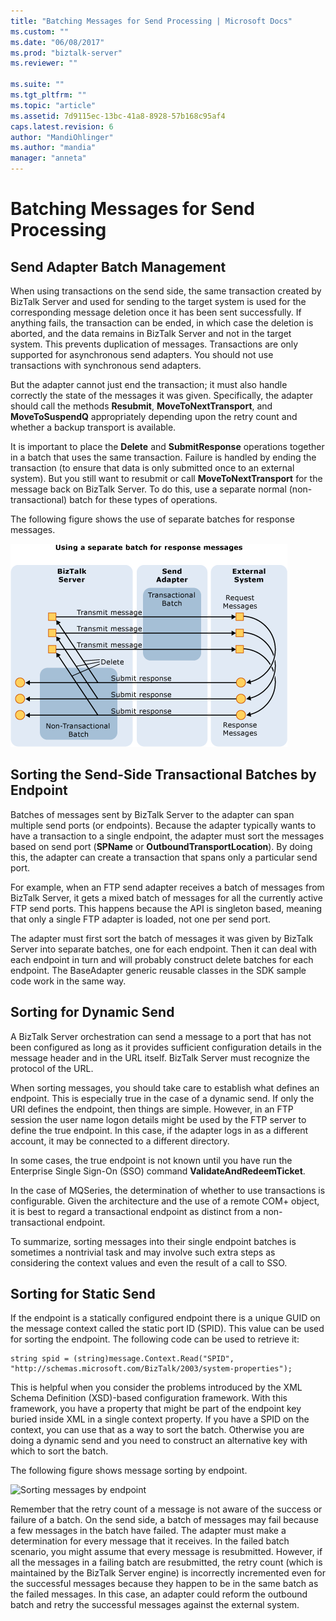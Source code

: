 ```yaml
---
title: "Batching Messages for Send Processing | Microsoft Docs"
ms.custom: ""
ms.date: "06/08/2017"
ms.prod: "biztalk-server"
ms.reviewer: ""

ms.suite: ""
ms.tgt_pltfrm: ""
ms.topic: "article"
ms.assetid: 7d9115ec-13bc-41a8-8928-57b168c95af4
caps.latest.revision: 6
author: "MandiOhlinger"
ms.author: "mandia"
manager: "anneta"
---
```

# Batching Messages for Send Processing
## Send Adapter Batch Management  
 When using transactions on the send side, the same transaction created by BizTalk Server and used for sending to the target system is used for the corresponding message deletion once it has been sent successfully. If anything fails, the transaction can be ended, in which case the deletion is aborted, and the data remains in BizTalk Server and not in the target system. This prevents duplication of messages. Transactions are only supported for asynchronous send adapters. You should not use transactions with synchronous send adapters.  
  
 But the adapter cannot just end the transaction; it must also handle correctly the state of the messages it was given. Specifically, the adapter should call the methods **Resubmit**, **MoveToNextTransport**, and **MoveToSuspendQ** appropriately depending upon the retry count and whether a backup transport is available.  
  
 It is important to place the **Delete** and **SubmitResponse** operations together in a batch that uses the same transaction. Failure is handled by ending the transaction (to ensure that data is only submitted once to an external system). But you still want to resubmit or call **MoveToNextTransport** for the message back on BizTalk Server. To do this, use a separate normal (non-transactional) batch for these types of operations.  
  
 The following figure shows the use of separate batches for response messages.  
  
 ![Using a separate batch for response messages](../core/media/eawp-separatebatch.gif "EAWP_SeparateBatch")  
  
## Sorting the Send-Side Transactional Batches by Endpoint  
 Batches of messages sent by BizTalk Server to the adapter can span multiple send ports (or endpoints). Because the adapter typically wants to have a transaction to a single endpoint, the adapter must sort the messages based on send port (**SPName** or **OutboundTransportLocation**). By doing this, the adapter can create a transaction that spans only a particular send port.  
  
 For example, when an FTP send adapter receives a batch of messages from BizTalk Server, it gets a mixed batch of messages for all the currently active FTP send ports. This happens because the API is singleton based, meaning that only a single FTP adapter is loaded, not one per send port.  
  
 The adapter must first sort the batch of messages it was given by BizTalk Server into separate batches, one for each endpoint. Then it can deal with each endpoint in turn and will probably construct delete batches for each endpoint. The BaseAdapter generic reusable classes in the SDK sample code work in the same way.  
  
## Sorting for Dynamic Send  
 A BizTalk Server orchestration can send a message to a port that has not been configured as long as it provides sufficient configuration details in the message header and in the URL itself. BizTalk Server must recognize the protocol of the URL.  
  
 When sorting messages, you should take care to establish what defines an endpoint. This is especially true in the case of a dynamic send. If only the URI defines the endpoint, then things are simple. However, in an FTP session the user name logon details might be used by the FTP server to define the true endpoint. In this case, if the adapter logs in as a different account, it may be connected to a different directory.  
  
 In some cases, the true endpoint is not known until you have run the Enterprise Single Sign-On (SSO) command **ValidateAndRedeemTicket**.  
  
 In the case of MQSeries, the determination of whether to use transactions is configurable. Given the architecture and the use of a remote COM+ object, it is best to regard a transactional endpoint as distinct from a non-transactional endpoint.  
  
 To summarize, sorting messages into their single endpoint batches is sometimes a nontrivial task and may involve such extra steps as considering the context values and even the result of a call to SSO.  
  
## Sorting for Static Send  
 If the endpoint is a statically configured endpoint there is a unique GUID on the message context called the static port ID (SPID). This value can be used for sorting the endpoint. The following code can be used to retrieve it:  
  
```  
string spid = (string)message.Context.Read("SPID", "http://schemas.microsoft.com/BizTalk/2003/system-properties");  
```  
  
 This is helpful when you consider the problems introduced by the XML Schema Definition (XSD)-based configuration framework. With this framework, you have a property that might be part of the endpoint key buried inside XML in a single context property. If you have a SPID on the context, you can use that as a way to sort the batch. Otherwise you are doing a dynamic send and you need to construct an alternative key with which to sort the batch.  
  
 The following figure shows message sorting by endpoint.  
  
 ![Sorting messages by endpoint](../core/media/eawp-sortbatch.gif "EAWP_SortBatch")  
  
 Remember that the retry count of a message is not aware of the success or failure of a batch. On the send side, a batch of messages may fail because a few messages in the batch have failed. The adapter must make a determination for every message that it receives. In the failed batch scenario, you might assume that every message is resubmitted. However, if all the messages in a failing batch are resubmitted, the retry count (which is maintained by the BizTalk Server engine) is incorrectly incremented even for the successful messages because they happen to be in the same batch as the failed messages. In this case, an adapter could reform the outbound batch and retry the successful messages against the external system.
